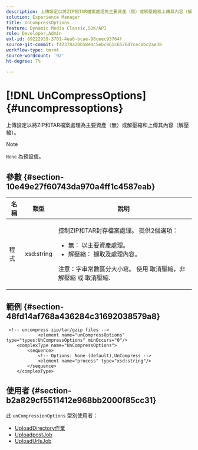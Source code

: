 ```yaml
---
description: 上傳設定以將ZIP和TAR檔案處理為主要資產（無）或解壓縮和上傳其內容（解壓縮）。
solution: Experience Manager
title: UnCompressOptions
feature: Dynamic Media Classic,SDK/API
role: Developer,Admin
exl-id: 89222959-3701-4ea6-bcae-98ceec93764f
source-git-commit: f42378a20b58e4c5ebc961c6526d7cecabc2ae38
workflow-type: tm+mt
source-wordcount: '92'
ht-degree: 7%

---
```


# [!DNL UnCompressOptions]{#uncompressoptions}

上傳設定以將ZIP和TAR檔案處理為主要資產（無）或解壓縮和上傳其內容（解壓縮）。

>[!NOTE]
>
>`None` 為預設值。

## 參數 {#section-10e49e27f60743da970a4ff1c4587eab}

<table id="table_89C2F7CDB24848459E47F1F7F58D91BA"> 
 <thead> 
  <tr> 
   <th colname="col1" class="entry"> 名稱 </th> 
   <th colname="col2" class="entry"> 類型 </th> 
   <th colname="col3" class="entry"> 說明 </th> 
  </tr> 
 </thead>
 <tbody> 
  <tr> 
   <td colname="col1"> <span class="codeph"> <span class="varname"> 程式</span> </span> </td> 
   <td colname="col2"> <span class="codeph"> xsd:string</span> </td> 
   <td colname="col3"> <p>控制ZIP和TAR封存檔案處理。 提供2個選項： 
     <ul id="ul_F34E2F3B9B74450CA7E76BD9FD7137C2">
      <li id="li_E982468ED814446593B0C0A3F3D729FB"><span class="codeph"> 無：</span> 以主要資產處理。 </li>
      <li id="li_4A45DA99592B4EF7A1FE0A946A835104"><span class="codeph"> 解壓縮：</span> 擷取及處理內容。 </li>
     </ul><p>注意：字串常數區分大小寫。 使用 <span class="codeph"> 取消壓縮</span>，非 <span class="codeph"> 解壓縮</span> 或 <span class="codeph"> 取消壓縮</span>. </p></p> </td> 
  </tr> 
 </tbody> 
</table>

## 範例 {#section-48fd14af768a436284c31692038579a8}

```
 <!-- uncompress zip/tar/gzip files -->
            <element name="unCompressOptions" type="types:UnCompressOptions" minOccurs="0"/>
    <complexType name="UnCompressOptions">
        <sequence>
            <!-- Options: None (default),UnCompress -->
            <element name="process" type="xsd:string"/>
        </sequence>
    </complexType>
```

## 使用者 {#section-b2a829cf5511412e968bb2000f85cc31}

此 `unCompressionOptions` 型別使用者：

* [UploadDirectory作業](../../types/c-data-types/r-upload-directory-job.md#reference-e707ebf53b074c49ad983d1886e0bbb6)
* [UploadpostJob](../../types/c-data-types/r-upload-post-job.md#reference-bca2339b593f4637a687c33937215ef4)
* [UploadUrlsJob](../../types/c-data-types/r-upload-urls-job.md#reference-8e9bc895268c4321b233dbeadc990398)
